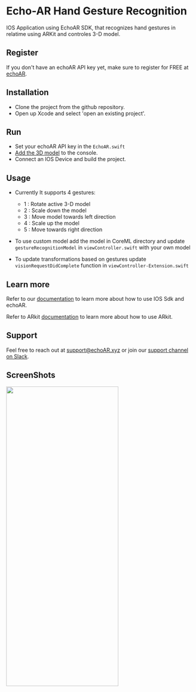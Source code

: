 # Echo-AR Hand Gesture Recognition

IOS Application using EchoAR SDK, that recognizes hand gestures in relatime using ARKit and controles 3-D model.

## Register
If you don't have an echoAR API key yet, make sure to register for FREE at [echoAR](https://console.echoar.xyz/#/auth/register).

## Installation
- Clone the project from the github repository.
- Open up Xcode and select 'open an existing project'.

## Run
- Set your echoAR API key in the `EchoAR.swift`
- [Add the 3D model](https://docs.echoar.xyz/quickstart/add-a-3d-model) to the console.
- Connect an IOS Device and build the project.

## Usage
- Currently It supports 4 gestures:
    - 1 : Rotate active 3-D model
    - 2 : Scale down the model
    - 3 : Move model towards left direction
    - 4 : Scale up the model
    - 5 : Move towards right direction

- To use custom model add the model in CoreML directory and update `gestureRecognitionModel` in `viewController.swift` with your own model
- To update transformations based on gestures update `visionRequestDidComplete` function in `viewController-Extension.swift`

## Learn more
Refer to our [documentation](https://docs.echoar.xyz/swift/installation/) to learn more about how to use IOS Sdk and echoAR.

Refer to ARkit [documentation](https://developer.apple.com/documentation/arkit/) to learn more about how to use ARkit.


## Support
Feel free to reach out at [support@echoAR.xyz](mailto:support@echoAR.xyz) or join our [support channel on Slack](https://join.slack.com/t/echoar/shared_invite/enQtNTg4NjI5NjM3OTc1LWU1M2M2MTNlNTM3NGY1YTUxYmY3ZDNjNTc3YjA5M2QyNGZiOTgzMjVmZWZmZmFjNGJjYTcxZjhhNzk3YjNhNjE).

## ScreenShots
<img src="./sampleVideo.gif" width="300" height="800" />




